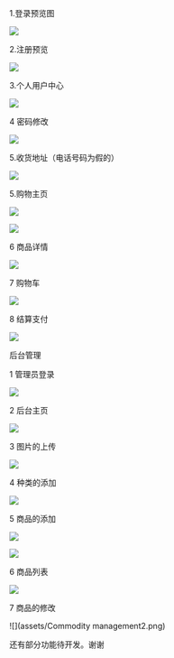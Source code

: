 



1.登录预览图

![](assets/login.png)



2.注册预览

![](assets/register.png)



3.个人用户中心



![](assets/personalinfo.png)





4 密码修改

![](assets/ChangePassword.png)





5.收货地址（电话号码为假的）

![](assets/modifyInfo.png)

5.购物主页

![](assets/homepage.png)



![](assets/booklist.png)







6 商品详情

![](assets/buypage.png)



7 购物车

![](assets/ShoppingCart.png)

8 结算支付

![](assets/paymentPage.png)

后台管理

1 管理员登录

![](assets/login2.png)

2 后台主页



![](assets/adminHomepage.png)



3 图片的上传

![](assets/uploadPicture.png)

4  种类的添加

![](assets/typePage.png)

5 商品的添加



![](assets/Commoditymanagement.png)



![](assets/addPage.png)





6 商品列表

![](assets/productList.png)

7 商品的修改

![](assets/Commodity management2.png)



还有部分功能待开发。谢谢

